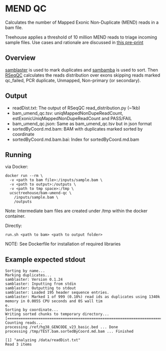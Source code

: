 # MEND QC
Calculates the number of Mapped Exonic Non-Duplicate (MEND) reads in a bam file.

Treehouse applies a threshold of 10 million MEND reads to triage incoming sample files. Use cases and rationale are discussed in [this pre-print](https://www.biorxiv.org/content/10.1101/716829v1)

## Overview
[samblaster](https://github.com/GregoryFaust/samblaster) is used to mark duplicates and [sambamba](http://lomereiter.github.io/sambamba/) is used to sort. Then [RSeqQC](http://rseqc.sourceforge.net/) calculates the reads distribution over exons skipping reads marked qc_failed, PCR duplicate, Unmapped, Non-primary (or secondary).

## Output
* readDist.txt: The output of RSeqQC read_distribution.py (~1kb)
* bam_umend_qc.tsv: uniqMappedNonDupeReadCount, estExonicUniqMappedNonDupeReadCount and PASS/FAIL
* bam_umend_qc.json: Same as bam_umend_qc.tsv but in json format
* sortedByCoord.md.bam: BAM with duplicates marked sorted by coordinate
* sortedByCoord.md.bam.bai: Index for sortedByCoord.md.bam

## Running 
via Docker:

```
docker run --rm \
  -v <path to bam file>:/inputs/sample.bam \
  -v <path to output>:/outputs \
  -v <path to tmp space>:/tmp \
  ucsctreehouse/bam-umend-qc \
    /inputs/sample.bam \
    /outputs
```

Note: Intermediate bam files are created under /tmp within the docker container.

Directly:

```
run.sh <path to bam> <path to output folder>
```

NOTE: See Dockerfile for installation of required libraries

## Example expected stdout
```
Sorting by name...
Marking duplicates...
samblaster: Version 0.1.24
samblaster: Inputting from stdin
samblaster: Outputting to stdout
samblaster: Loaded 195 header sequence entries.
samblaster: Marked 1 of 999 (0.10%) read ids as duplicates using 1340k memory in 0.005S CPU seconds and 0S wall tim
e.
Sorting by coordinate...
Writing sorted chunks to temporary directory...
[==============================================================================]
Counting reads...
processing /ref/hg38_GENCODE_v23_basic.bed ... Done
processing /tmp/TEST.bam.sortedByCoord.md.bam ... Finished

[1] "analyzing /data/readDist.txt"
Read 3 items
```
